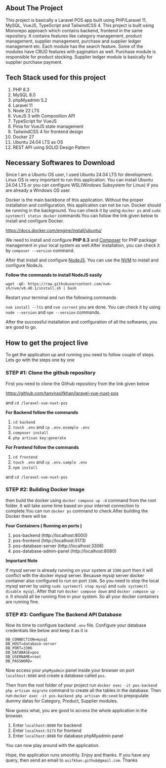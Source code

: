 ## About The Project  

This project is basically a Laravel POS app built using PHP/Laravel 11, MySQL, VueJS, TypeScript and TailwindCSS 4. This project is built using Monorepo approach which contains backend, frontend in the same repository. It contains features like category management, product management, supplier management, purchase and supplier ledger management etc. Each module has the search feature. Some of the modules have CRUD features with pagination as well. Purchase module is responsible for product stocking. Supplier ledger module is basically for supplier purchase payment.

## Tech Stack used for this project

1. PHP 8.3
2. MySQL 8.0
3. phpMyadmin 5.2
4. Laravel 11
5. Node 22 LTS
6. VueJS 3 with Composition API
7. TypeScript for VueJS
8. Pinia for VueJS state management
9. TailwindCSS 4 for frontend design
10. Docker 27
11. Ubuntu 24.04 LTS as OS
12. REST API using SOLID Design Pattern 

## Necessary Softwares to Download

Since I am a Ubuntu OS user, I used Ubuntu 24.04 LTS for development. Linux OS is very important to run this application. You can install Ubuntu 24.04 LTS or you can configure WSL(Windows Subsystem for Linux) if you are already a Windows OS user.

Docker is the main backbone of this application. Without the proper installation and configuration, this application can not be run. Docker should be running in the background. You can check it by using `docker ps` and `sudo systemctl status docker` commands.You can follow the link given below to install and configure Docker.

https://docs.docker.com/engine/install/ubuntu/

We need to install and configure **PHP 8.3** and [Composer](https://getcomposer.org/download/) for PHP package management in your local system as well.After installation, you can check it by `composer --version` command.

After that install and configure [NodeJS](https://nodejs.org/en). You can use the [NVM](https://github.com/nvm-sh/nvm) to install and configure NodeJs. 

**Follow the commands to install NodeJS easily**

`wget -qO- https://raw.githubusercontent.com/nvm-sh/nvm/v0.40.1/install.sh | bash`

Restart your terminal and run the following commands

`nvm install --lts` and `nvm current` you are done. You can check it by using `node --version` and `npm --version` commands.

After the successful installation and configuration of all the softwares, you are good to go.

## How to get the project live

To get the application up and running you need to follow couple of steps. Lets go with the steps one by one

### STEP #1:  Clone the github repository

First you need to clone the Github repository from the link given below 

https://github.com/tanvirasifkhan/laravel-vue-nuxt-pos

and `cd /laravel-vue-nuxt-pos`

**For Backend follow the commands**

1. `cd backend`
2. `touch .env` and `cp .env.example .env`
3. `composer install`
4. `php artisan key:generate`

**For Frontend follow the commands**

1. `cd frontend`
2. `touch .env` and `cp .env.sample .env`
3. `npm install`

 and `cd /laravel-vue-nuxt-pos`
 
### STEP #2:  Building Docker Image
 
then build the docker using `docker compose up -d` command from the root folder. It will take some time based on your internet connection to complete.You can run `docker ps` command to check.After building the Docker there will be 

**Four Containers ( Running on ports )**

1. pos-backend (http://localhost:8000)
2. pos-frontend (http://localhost:5173)
3. pos-database-server (http://localhost:3306)
4. pos-database-admin-panel (http://localhost:8080)

**Important Note**

If mysql server is already running on your system at `3306` port then it will conflict with the docker mysql server. Because mysql server docker container also configured to run on port `3306`. So you need to stop the local mysql server by using `sudo systemctl stop mysql` and `sudo systemctl disable mysql`. After that run `docker compose down` and `docker compose up -d`. It should all be running fine in your system. So all your docker containers are running fine.

### STEP #3:  Configure The Backend API Database

Now its time to configure backend `.env` file. Configure your database credentials like below and keep it as it is

```
DB_CONNECTION=mysql
DB_HOST=database-server
DB_PORT=3306
DB_DATABASE=pos
DB_USERNAME=root
DB_PASSWORD=
```

Now access your `phpMyadmin` panel inside your browser on port `localhost:8080` and create a database called `pos`.

Then from the root folder of your project run `docker exec -it pos-backend php artisan migrate` command to create all the tables in the database. Then run `docker exec -it pos-backend php artisan db:seed` to prepopulate dummy datas for Category, Product, Supplier modules.

Now guess what, you are good to access the whole application in the browser.

1. Enter `localhost:8000` for backend
2. Enter `localhost:5173` for frontend
3. Enter `localhost:8080` for database phpMyadmin panel

You can now play around with the application.

Hope, the application runs smoothly. Enjoy and thanks. If you have any query, then send an email to `asifkhan.github@gmail.com`. Thanks





